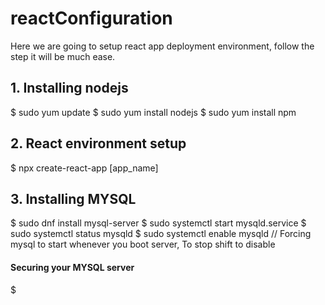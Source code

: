 # reactConfiguration
Here we are going to setup react app deployment environment, follow the step it will be much ease.
## 1. Installing nodejs
$ sudo yum update
$ sudo yum install nodejs
$ sudo yum install npm

## 2. React environment setup
$ npx create-react-app [app_name]

## 3. Installing MYSQL
$ sudo dnf install mysql-server
$ sudo systemctl start mysqld.service
$ sudo systemctl status mysqld
$ sudo systemctl enable mysqld // Forcing mysql to start whenever you boot server, To stop shift to disable
#### Securing your MYSQL server
$ 
